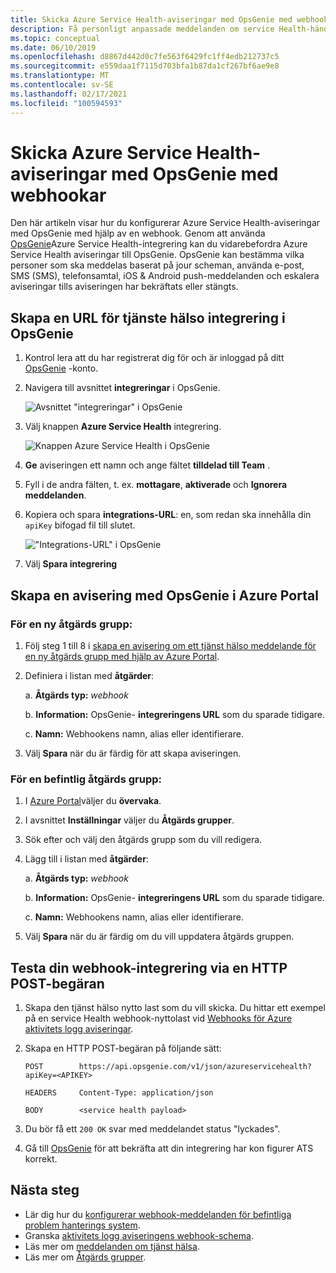 ```yaml
---
title: Skicka Azure Service Health-aviseringar med OpsGenie med webhookar
description: Få personligt anpassade meddelanden om service Health-händelser till din OpsGenie-instans.
ms.topic: conceptual
ms.date: 06/10/2019
ms.openlocfilehash: d8867d442d0c7fe563f6429fc1ff4edb212737c5
ms.sourcegitcommit: e559daa1f7115d703bfa1b87da1cf267bf6ae9e8
ms.translationtype: MT
ms.contentlocale: sv-SE
ms.lasthandoff: 02/17/2021
ms.locfileid: "100594593"
---
```

# <a name="send-azure-service-health-alerts-with-opsgenie-using-webhooks"></a>Skicka Azure Service Health-aviseringar med OpsGenie med webhookar

Den här artikeln visar hur du konfigurerar Azure Service Health-aviseringar med OpsGenie med hjälp av en webhook. Genom att använda [OpsGenie](https://www.opsgenie.com/)Azure Service Health-integrering kan du vidarebefordra Azure Service Health aviseringar till OpsGenie. OpsGenie kan bestämma vilka personer som ska meddelas baserat på jour scheman, använda e-post, SMS (SMS), telefonsamtal, iOS & Android push-meddelanden och eskalera aviseringar tills aviseringen har bekräftats eller stängts.

## <a name="creating-a-service-health-integration-url-in-opsgenie"></a>Skapa en URL för tjänste hälso integrering i OpsGenie
1.  Kontrol lera att du har registrerat dig för och är inloggad på ditt [OpsGenie](https://www.opsgenie.com/) -konto.

1.  Navigera till avsnittet **integreringar** i OpsGenie.

    ![Avsnittet "integreringar" i OpsGenie](./media/webhook-alerts/opsgenie-integrations-section.png)

1.  Välj knappen **Azure Service Health** integrering.

    ![Knappen Azure Service Health i OpsGenie](./media/webhook-alerts/opsgenie-azureservicehealth-button.png)

1.  **Ge** aviseringen ett namn och ange fältet **tilldelad till Team** .

1.  Fyll i de andra fälten, t. ex. **mottagare**, **aktiverade** och **Ignorera meddelanden**.

1.  Kopiera och spara **integrations-URL**: en, som redan ska innehålla din `apiKey` bifogad fil till slutet.

    !["Integrations-URL" i OpsGenie](./media/webhook-alerts/opsgenie-integration-url.png)

1.  Välj **Spara integrering**

## <a name="create-an-alert-using-opsgenie-in-the-azure-portal"></a>Skapa en avisering med OpsGenie i Azure Portal
### <a name="for-a-new-action-group"></a>För en ny åtgärds grupp:
1. Följ steg 1 till 8 i [skapa en avisering om ett tjänst hälso meddelande för en ny åtgärds grupp med hjälp av Azure Portal](./alerts-activity-log-service-notifications-portal.md).

1. Definiera i listan med **åtgärder**:

    a. **Åtgärds typ:** *webhook*

    b. **Information:** OpsGenie- **integreringens URL** som du sparade tidigare.

    c. **Namn:** Webhookens namn, alias eller identifierare.

1. Välj **Spara** när du är färdig för att skapa aviseringen.

### <a name="for-an-existing-action-group"></a>För en befintlig åtgärds grupp:
1. I [Azure Portal](https://portal.azure.com/)väljer du **övervaka**.

1. I avsnittet **Inställningar** väljer du **Åtgärds grupper**.

1. Sök efter och välj den åtgärds grupp som du vill redigera.

1. Lägg till i listan med **åtgärder**:

    a. **Åtgärds typ:** *webhook*

    b. **Information:** OpsGenie- **integreringens URL** som du sparade tidigare.

    c. **Namn:** Webhookens namn, alias eller identifierare.

1. Välj **Spara** när du är färdig om du vill uppdatera åtgärds gruppen.

## <a name="testing-your-webhook-integration-via-an-http-post-request"></a>Testa din webhook-integrering via en HTTP POST-begäran
1. Skapa den tjänst hälso nytto last som du vill skicka. Du hittar ett exempel på en service Health webhook-nyttolast vid [Webhooks för Azure aktivitets logg aviseringar](../azure-monitor/alerts/activity-log-alerts-webhook.md).

1. Skapa en HTTP POST-begäran på följande sätt:

    ```
    POST        https://api.opsgenie.com/v1/json/azureservicehealth?apiKey=<APIKEY>

    HEADERS     Content-Type: application/json

    BODY        <service health payload>
    ```
1. Du bör få ett `200 OK` svar med meddelandet status "lyckades".

1. Gå till [OpsGenie](https://www.opsgenie.com/) för att bekräfta att din integrering har kon figurer ATS korrekt.

## <a name="next-steps"></a>Nästa steg
- Lär dig hur du [konfigurerar webhook-meddelanden för befintliga problem hanterings system](service-health-alert-webhook-guide.md).
- Granska [aktivitets logg aviseringens webhook-schema](../azure-monitor/alerts/activity-log-alerts-webhook.md). 
- Läs mer om [meddelanden om tjänst hälsa](./service-notifications.md).
- Läs mer om [Åtgärds grupper](../azure-monitor/alerts/action-groups.md).
